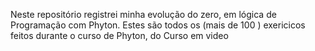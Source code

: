 Neste repositório registrei minha evolução do zero, em lógica de Programação com Phyton. 
Estes são todos os (mais de 100 ) exericicos feitos durante o curso de Phyton,  do Curso em video
